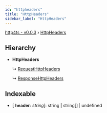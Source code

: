 ```yaml
---
id: "httpheaders"
title: "HttpHeaders"
sidebar_label: "HttpHeaders"
---
```


[http4ts - v0.0.3](../index.md) › [HttpHeaders](httpheaders.md)

## Hierarchy

* **HttpHeaders**

  ↳ [RequestHttpHeaders](requesthttpheaders.md)

  ↳ [ResponseHttpHeaders](responsehttpheaders.md)

## Indexable

* \[ **header**: *string*\]: string | string[] | undefined
